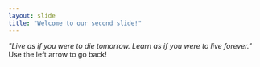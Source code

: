 ```yaml
---
layout: slide
title: "Welcome to our second slide!"
---
```

*"Live as if you were to die tomorrow. Learn as if you were to live forever."*
Use the left arrow to go back!
